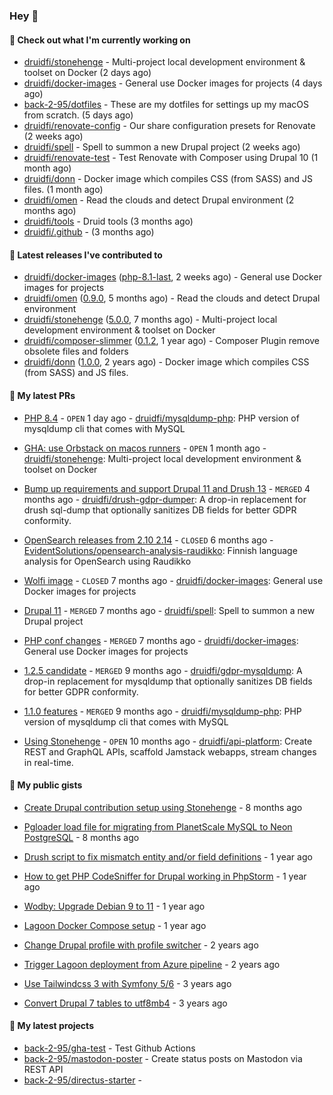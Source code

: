 ### Hey 👋

#### 👷 Check out what I'm currently working on


- [druidfi/stonehenge](https://github.com/druidfi/stonehenge) - Multi-project local development environment &amp; toolset on Docker (2 days ago)
- [druidfi/docker-images](https://github.com/druidfi/docker-images) - General use Docker images for projects (4 days ago)
- [back-2-95/dotfiles](https://github.com/back-2-95/dotfiles) - These are my dotfiles for settings up my macOS from scratch. (5 days ago)
- [druidfi/renovate-config](https://github.com/druidfi/renovate-config) - Our share configuration presets for Renovate (2 weeks ago)
- [druidfi/spell](https://github.com/druidfi/spell) - Spell to summon a new Drupal project (2 weeks ago)
- [druidfi/renovate-test](https://github.com/druidfi/renovate-test) - Test Renovate with Composer using Drupal 10 (1 month ago)
- [druidfi/donn](https://github.com/druidfi/donn) - Docker image which compiles CSS (from SASS) and JS files. (1 month ago)
- [druidfi/omen](https://github.com/druidfi/omen) - Read the clouds and detect Drupal environment (2 months ago)
- [druidfi/tools](https://github.com/druidfi/tools) - Druid tools (3 months ago)
- [druidfi/.github](https://github.com/druidfi/.github) -  (3 months ago)


#### 🔭 Latest releases I've contributed to


- [druidfi/docker-images](https://github.com/druidfi/docker-images) ([php-8.1-last](https://github.com/druidfi/docker-images/releases/tag/php-8.1-last), 2 weeks ago) - General use Docker images for projects
- [druidfi/omen](https://github.com/druidfi/omen) ([0.9.0](https://github.com/druidfi/omen/releases/tag/0.9.0), 5 months ago) - Read the clouds and detect Drupal environment
- [druidfi/stonehenge](https://github.com/druidfi/stonehenge) ([5.0.0](https://github.com/druidfi/stonehenge/releases/tag/5.0.0), 7 months ago) - Multi-project local development environment &amp; toolset on Docker
- [druidfi/composer-slimmer](https://github.com/druidfi/composer-slimmer) ([0.1.2](https://github.com/druidfi/composer-slimmer/releases/tag/0.1.2), 1 year ago) - Composer Plugin remove obsolete files and folders
- [druidfi/donn](https://github.com/druidfi/donn) ([1.0.0](https://github.com/druidfi/donn/releases/tag/1.0.0), 2 years ago) - Docker image which compiles CSS (from SASS) and JS files.

#### 🌱 My latest PRs


- [PHP 8.4](https://github.com/druidfi/mysqldump-php/pull/51) - `OPEN` 1 day ago - [druidfi/mysqldump-php](https://github.com/druidfi/mysqldump-php): PHP version of mysqldump cli that comes with MySQL

- [GHA: use Orbstack on macos runners](https://github.com/druidfi/stonehenge/pull/88) - `OPEN` 1 month ago - [druidfi/stonehenge](https://github.com/druidfi/stonehenge): Multi-project local development environment &amp; toolset on Docker

- [Bump up requirements and support Drupal 11 and Drush 13](https://github.com/druidfi/drush-gdpr-dumper/pull/6) - `MERGED` 4 months ago - [druidfi/drush-gdpr-dumper](https://github.com/druidfi/drush-gdpr-dumper): A drop-in replacement for drush sql-dump that optionally sanitizes DB fields for better GDPR conformity.

- [OpenSearch releases from 2.10 2.14](https://github.com/EvidentSolutions/opensearch-analysis-raudikko/pull/2) - `CLOSED` 6 months ago - [EvidentSolutions/opensearch-analysis-raudikko](https://github.com/EvidentSolutions/opensearch-analysis-raudikko): Finnish language analysis for OpenSearch using Raudikko

- [Wolfi image](https://github.com/druidfi/docker-images/pull/44) - `CLOSED` 7 months ago - [druidfi/docker-images](https://github.com/druidfi/docker-images): General use Docker images for projects

- [Drupal 11](https://github.com/druidfi/spell/pull/54) - `MERGED` 7 months ago - [druidfi/spell](https://github.com/druidfi/spell): Spell to summon a new Drupal project

- [PHP conf changes](https://github.com/druidfi/docker-images/pull/42) - `MERGED` 7 months ago - [druidfi/docker-images](https://github.com/druidfi/docker-images): General use Docker images for projects

- [1.2.5 candidate](https://github.com/druidfi/gdpr-mysqldump/pull/13) - `MERGED` 9 months ago - [druidfi/gdpr-mysqldump](https://github.com/druidfi/gdpr-mysqldump): A drop-in replacement for mysqldump that optionally sanitizes DB fields for better GDPR conformity.

- [1.1.0 features](https://github.com/druidfi/mysqldump-php/pull/38) - `MERGED` 9 months ago - [druidfi/mysqldump-php](https://github.com/druidfi/mysqldump-php): PHP version of mysqldump cli that comes with MySQL

- [Using Stonehenge](https://github.com/druidfi/api-platform/pull/4) - `OPEN` 10 months ago - [druidfi/api-platform](https://github.com/druidfi/api-platform): Create REST and GraphQL APIs, scaffold Jamstack webapps, stream changes in real-time.


#### 🌱 My public gists


- [Create Drupal contribution setup using Stonehenge](https://gist.github.com/ab8f16dea7ff2222966613392ee88ce3) - 8 months ago

- [Pgloader load file for migrating from PlanetScale MySQL to Neon PostgreSQL](https://gist.github.com/55cb48adb989e61c76b675be0e5563a9) - 8 months ago

- [Drush script to fix mismatch entity and/or field definitions](https://gist.github.com/1a4e94e236d690096790aeb897d61304) - 1 year ago

- [How to get PHP CodeSniffer for Drupal working in PhpStorm](https://gist.github.com/7ee7cc712562a3d5396555f2c3aaf6f7) - 1 year ago

- [Wodby: Upgrade Debian 9 to 11](https://gist.github.com/6ec9a8d9a133801146b990c1c101197d) - 1 year ago

- [Lagoon Docker Compose setup](https://gist.github.com/df26f936d242e560c8b4030b7c1d97a7) - 1 year ago

- [Change Drupal profile with profile switcher](https://gist.github.com/c3f5453655dd21633bf9fbdd1bd5f55d) - 2 years ago

- [Trigger Lagoon deployment from Azure pipeline](https://gist.github.com/bb73dc3d76cdae889ed4bd87930682f9) - 2 years ago

- [Use Tailwindcss 3 with Symfony 5/6](https://gist.github.com/3d059e4443ee8f028ab5c8c20b602b2f) - 3 years ago

- [Convert Drupal 7 tables to utf8mb4](https://gist.github.com/ef42b2ce2f464cd2ce5bd5fb579ab3ab) - 3 years ago


#### 🌱 My latest projects


- [back-2-95/gha-test](https://github.com/back-2-95/gha-test) - Test Github Actions
- [back-2-95/mastodon-poster](https://github.com/back-2-95/mastodon-poster) - Create status posts on Mastodon via REST API
- [back-2-95/directus-starter](https://github.com/back-2-95/directus-starter) - 
